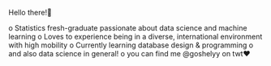 Hello there!🐸

  o Statistics fresh-graduate passionate about data science and machine learning 
  o Loves to experience being in a diverse, international environment with high mobility
  o Currently learning database design & programming
  o and also data science in general!
  o you can find me @goshelyy on twt❤️
